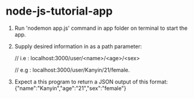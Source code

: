 # node-js-tutorial-app

1. Run 'nodemon app.js' command in app folder on terminal to start the app.

2. Supply desired information in as a path parameter:

   // i.e : localhost:3000/user/&lt;name&gt;/&lt;age&gt;/&lt;sex&gt;
   
   // e.g : localhost:3000/user/Kanyin/21/female.

3. Expect a this program to return a JSON output of this format:
{"name":"Kanyin","age":"21","sex":"female"}

